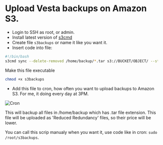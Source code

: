 # Upload Vesta backups on Amazon S3.

* Login to SSH as root, or admin.
* Install latest version of [s3cmd](https://github.com/s3tools/s3cmd)
* Create file `s3backups` or name it like you want it.
* Insert code into file:

~~~sh
#!/bin/bash
s3cmd sync --delete-removed /home/backup/*.tar s3://BUCKET/OBJECT/ --storage-class REDUCED_REDUNDANCY
~~~

Make this file executable
~~~sh
chmod +x s3backups
~~~

* Add this file to cron, how often you want to upload backups to Amazon S3. For me, it doing every day at 3PM.

![Cron](http://i.imgur.com/RI4zT6g.png)

This will backup all files in /home/backup which has .tar file extension. This file will be uploaded as 'Reduced Redundancy' files, so their price will be lower.

You can call this scrip manualy when you want it, use code like in cron: `sudo /root/s3backups`.
